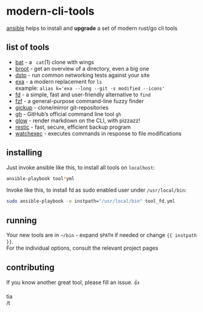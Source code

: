 # modern-cli-tools
[ansible](https://github.com/ansible/ansible) helps to install and **upgrade** a set of modern rust/go cli tools

## list of tools

* [bat](https://github.com/sharkdp/bat) - a ` cat`(1) clone with wings
* [broot](https://dystroy.org/broot/) - get an overview of a directory, even a big one
* [dstp](https://github.com/ycd/dstp) - run common networking tests against your site
* [exa](https://github.com/ogham/exa) - a modern replacement for `ls`  
    example: `alias k='exa --long --git -s modified --icons'`
* [fd](https://github.com/sharkdp/fd) - a simple, fast and user-friendly alternative to `find`
* [fzf](https://github.com/junegunn/fzf) - a general-purpose command-line fuzzy finder
* [gickup](https://github.com/cooperspencer/gickup) - clone/mirror git-repositories
* [gh](https://github.com/cli/cli) - GitHub’s official command line tool `gh`
* [glow](https://github.com/charmbracelet/glow) - render markdown on the CLI, with pizzazz!
* [restic](https://github.com/restic/restic) - fast, secure, efficient backup program 
* [watchexec](https://github.com/watchexec/watchexec) - executes commands in response to file modifications

## installing

Just invoke ansible like this, to install all tools on `localhost`:

```bash
ansible-playbook tool*yml
```

Invoke like this, to install fd as sudo enabled user under `/usr/local/bin`:

```bash
sudo ansible-playbook -e instpath="/usr/local/bin" tool_fd.yml
```

## running

Your new tools are in `~/bin` - expand `$PATH` if needed or change `{{ instpath }}`.  
For the individual options, consult the relevant project pages

## contributing

If you know another great tool, please fill an issue. 👍

tia  
/t
